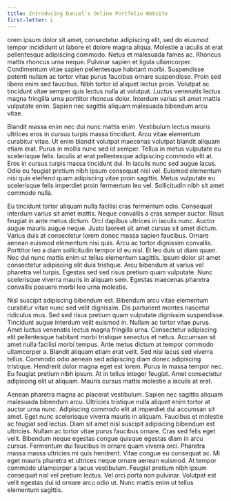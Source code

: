 ```yaml
---
title: Introducing Daniel's Online Portfolio Website
first-letter: L
---
```


orem ipsum dolor sit amet, consectetur adipiscing elit, sed do eiusmod tempor incididunt ut labore et dolore magna aliqua. Molestie a iaculis at erat pellentesque adipiscing commodo. Netus et malesuada fames ac. Rhoncus mattis rhoncus urna neque. Pulvinar sapien et ligula ullamcorper. Condimentum vitae sapien pellentesque habitant morbi. Suspendisse potenti nullam ac tortor vitae purus faucibus ornare suspendisse. Proin sed libero enim sed faucibus. Nibh tortor id aliquet lectus proin. Volutpat ac tincidunt vitae semper quis lectus nulla at volutpat. Luctus venenatis lectus magna fringilla urna porttitor rhoncus dolor. Interdum varius sit amet mattis vulputate enim. Sapien nec sagittis aliquam malesuada bibendum arcu vitae.

Blandit massa enim nec dui nunc mattis enim. Vestibulum lectus mauris ultrices eros in cursus turpis massa tincidunt. Arcu vitae elementum curabitur vitae. Ut enim blandit volutpat maecenas volutpat blandit aliquam etiam erat. Purus in mollis nunc sed id semper. Tellus in metus vulputate eu scelerisque felis. Iaculis at erat pellentesque adipiscing commodo elit at. Eros in cursus turpis massa tincidunt dui. In iaculis nunc sed augue lacus. Odio eu feugiat pretium nibh ipsum consequat nisl vel. Euismod elementum nisi quis eleifend quam adipiscing vitae proin sagittis. Metus vulputate eu scelerisque felis imperdiet proin fermentum leo vel. Sollicitudin nibh sit amet commodo nulla.

Eu tincidunt tortor aliquam nulla facilisi cras fermentum odio. Consequat interdum varius sit amet mattis. Neque convallis a cras semper auctor. Risus feugiat in ante metus dictum. Orci dapibus ultrices in iaculis nunc. Auctor augue mauris augue neque. Justo laoreet sit amet cursus sit amet dictum. Varius duis at consectetur lorem donec massa sapien faucibus. Ornare aenean euismod elementum nisi quis. Arcu ac tortor dignissim convallis. Porttitor leo a diam sollicitudin tempor id eu nisl. Et leo duis ut diam quam. Nec dui nunc mattis enim ut tellus elementum sagittis. Ipsum dolor sit amet consectetur adipiscing elit duis tristique. Arcu bibendum at varius vel pharetra vel turpis. Egestas sed sed risus pretium quam vulputate. Nunc scelerisque viverra mauris in aliquam sem. Egestas maecenas pharetra convallis posuere morbi leo urna molestie.

Nisl suscipit adipiscing bibendum est. Bibendum arcu vitae elementum curabitur vitae nunc sed velit dignissim. Dis parturient montes nascetur ridiculus mus. Sed sed risus pretium quam vulputate dignissim suspendisse. Tincidunt augue interdum velit euismod in. Nullam ac tortor vitae purus. Amet luctus venenatis lectus magna fringilla urna. Consectetur adipiscing elit pellentesque habitant morbi tristique senectus et netus. Accumsan sit amet nulla facilisi morbi tempus. Ante metus dictum at tempor commodo ullamcorper a. Blandit aliquam etiam erat velit. Sed nisi lacus sed viverra tellus. Commodo odio aenean sed adipiscing diam donec adipiscing tristique. Hendrerit dolor magna eget est lorem. Purus in massa tempor nec. Eu feugiat pretium nibh ipsum. At in tellus integer feugiat. Amet consectetur adipiscing elit ut aliquam. Mauris cursus mattis molestie a iaculis at erat.

Aenean pharetra magna ac placerat vestibulum. Sapien nec sagittis aliquam malesuada bibendum arcu. Ultricies tristique nulla aliquet enim tortor at auctor urna nunc. Adipiscing commodo elit at imperdiet dui accumsan sit amet. Eget nunc scelerisque viverra mauris in aliquam. Faucibus et molestie ac feugiat sed lectus. Diam sit amet nisl suscipit adipiscing bibendum est ultricies. Nullam ac tortor vitae purus faucibus ornare. Cras sed felis eget velit. Bibendum neque egestas congue quisque egestas diam in arcu cursus. Fermentum dui faucibus in ornare quam viverra orci. Pharetra massa massa ultricies mi quis hendrerit. Vitae congue eu consequat ac. Mi eget mauris pharetra et ultrices neque ornare aenean euismod. At tempor commodo ullamcorper a lacus vestibulum. Feugiat pretium nibh ipsum consequat nisl vel pretium lectus. Vel orci porta non pulvinar. Volutpat est velit egestas dui id ornare arcu odio ut. Nunc mattis enim ut tellus elementum sagittis.
